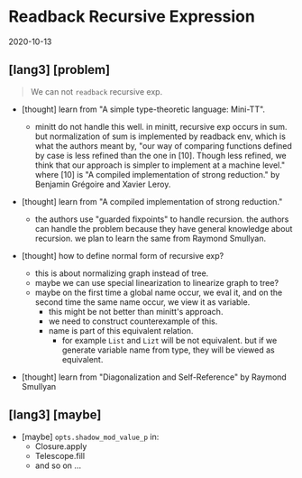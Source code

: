 # Readback Recursive Expression

2020-10-13

## [lang3] [problem]

> We can not `readback` recursive exp.

- [thought] learn from "A simple type-theoretic language: Mini-TT".
  - minitt do not handle this well.
    in minitt, recursive exp occurs in sum.
    but normalization of sum is implemented by readback env,
    which is what the authors meant by,
    "our way of comparing functions defined by case is less refined than the one in [10].
    Though less refined, we think that our approach is simpler to implement at a machine level."
    where [10] is "A compiled implementation of strong reduction."
    by Benjamin Grégoire and Xavier Leroy.

- [thought] learn from "A compiled implementation of strong reduction."
  - the authors use "guarded fixpoints" to handle recursion.
    the authors can handle the problem because they have general knowledge about recursion.
    we plan to learn the same from Raymond Smullyan.

- [thought] how to define normal form of recursive exp?
  - this is about normalizing graph instead of tree.
  - maybe we can use special linearization to linearize graph to tree?
  - maybe on the first time a global name occur, we eval it,
    and on the second time the same name occur, we view it as variable.
    - this might be not better than minitt's approach.
    - we need to construct counterexample of this.
    - name is part of this equivalent relation.
      - for example `List` and `Lizt` will be not equivalent.
        but if we generate variable name from type,
        they will be viewed as equivalent.

- [thought] learn from "Diagonalization and Self-Reference" by Raymond Smullyan

## [lang3] [maybe]

- [maybe] `opts.shadow_mod_value_p` in:
  - Closure.apply
  - Telescope.fill
  - and so on ...
